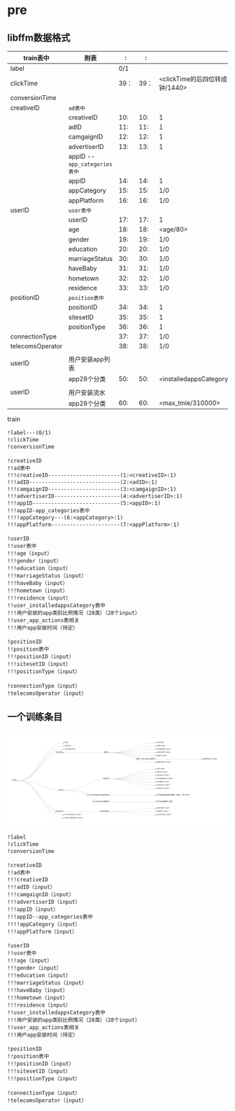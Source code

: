 # pre

## libffm数据格式

| train表中          | 附表                             | <field1>: | <index1>:             | <value1>                     |
| ---------------- | ------------------------------ | --------- | --------------------- | ---------------------------- |
| label            |                                | 0/1       |                       |                              |
| clickTime        |                                | 39：       | 39：                   | <clickTime的后四位转成分钟/1440>     |
| conversionTime   |                                |           |                       |                              |
| creativeID       | ```ad表中```                     |           |                       |                              |
|                  | creativeID                     | 10:       | 10<creativeID>:       | 1                            |
|                  | adID                           | 11:       | 11<adID>:             | 1                            |
|                  | camgaignID                     | 12:       | 12<camgaignID>:       | 1                            |
|                  | advertiserID                   | 13:       | 13<advertiserID>:     | 1                            |
|                  | appID --```app_categories表中``` |           |                       |                              |
|                  | appID                          | 14:       | 14<appID>:            | 1                            |
|                  | appCategory                    | 15:       | 15<appCategory>:      | 1/0                          |
|                  | appPlatform                    | 16:       | 16<appPlatform>:      | 1/0                          |
| userID           | ```user表中```                   |           |                       |                              |
|                  | userID                         | 17:       | 17<userID>:           | 1                            |
|                  | age                            | 18:       | 18:                   | <age/80>                     |
|                  | gender                         | 19:       | 19<gender>:           | 1/0                          |
|                  | education                      | 20:       | 20<education>:        | 1/0                          |
|                  | marriageStatus                 | 30:       | 30<marriageStatus>:   | 1/0                          |
|                  | haveBaby                       | 31:       | 31<haveBaby>:         | 1/0                          |
|                  | hometown                       | 32:       | 32<hometown>:         | 1/0                          |
|                  | residence                      | 33:       | 33<residence>:        | 1/0                          |
| positionID       | ```position表中```               |           |                       |                              |
|                  | positionID                     | 34:       | 34<positionID>:       | 1                            |
|                  | sitesetID                      | 35:       | 35<sitesetID>:        | 1                            |
|                  | positionType                   | 36:       | 36<positionType>:     | 1                            |
| connectionType   |                                | 37:       | 37<connectionType>:   | 1/0                          |
| telecomsOperator |                                | 38:       | 38<telecomsOperator>: | 1/0                          |
|                  |                                |           |                       |                              |
| userID           | 用户安装app列表                      |           |                       |                              |
|                  | app28个分类                       | 50:       | 50<appCategory>:      | <installedappsCategory_rate> |
|                  |                                |           |                       |                              |
| userID           | 用户安装流水                         |           |                       |                              |
|                  | app28个分类                       | 60:       | 60<appCategory>:      | <max_tmie/310000>            |




train

```
!label---(0/1)
!clickTime
!conversionTime

!creativeID
!!ad表中
!!!creativeID-----------------------(1:<creativeID>:1)
!!!adID-----------------------------(2:<adID>:1)
!!!camgaignID-----------------------(3:<camgaignID>:1)
!!!advertiserID---------------------(4:<advertiserID>:1)
!!!appID----------------------------(5:<appID>:1)
!!!appID-app_categories表中
!!!!appCategory---(6:<appCategory>:1)
!!!appPlatform----------------------(7:<appPlatform>:1)

!userID
!!user表中
!!!age（input）
!!!gender（input）
!!!education（input）
!!!marriageStatus（input）
!!!haveBaby（input）
!!!hometown（input）
!!!residence（input）
!!user_installedappsCategory表中
!!!用户安装的app类别比例情况（28类）（28个input）
!!user_app_actions表相关
!!!用户app安装时间（待定）

!positionID
!!position表中
!!!positionID（input）
!!!sitesetID（input）
!!!positionType（input）

!connectionType（input）
!telecomsOperator（input）
```



## 一个训练条目


![](./img/train.png)

```mermaid
!label
!clickTime
!conversionTime

!creativeID
!!ad表中
!!!creativeID
!!!adID（input）
!!!camgaignID（input）
!!!advertiserID（input）
!!!appID（input）
!!!appID--app_categories表中
!!!!appCategory（input）
!!!appPlatform（input）

!userID
!!user表中
!!!age（input）
!!!gender（input）
!!!education（input）
!!!marriageStatus（input）
!!!haveBaby（input）
!!!hometown（input）
!!!residence（input）
!!user_installedappsCategory表中
!!!用户安装的app类别比例情况（28类）（28个input）
!!user_app_actions表相关
!!!用户app安装时间（待定）

!positionID
!!position表中
!!!positionID（input）
!!!sitesetID（input）
!!!positionType（input）

!connectionType（input）
!telecomsOperator（input）
```


